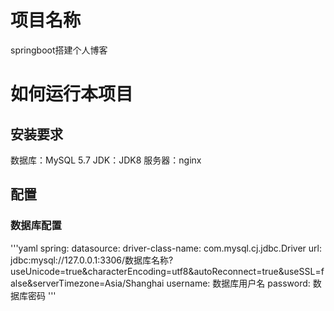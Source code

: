 # 项目名称
springboot搭建个人博客

# 如何运行本项目

## 安装要求
数据库：MySQL 5.7
JDK：JDK8
服务器：nginx

## 配置
### 数据库配置
'''yaml
spring:
  datasource:
    driver-class-name: com.mysql.cj.jdbc.Driver
    url: jdbc:mysql://127.0.0.1:3306/数据库名称?useUnicode=true&characterEncoding=utf8&autoReconnect=true&useSSL=false&serverTimezone=Asia/Shanghai
    username: 数据库用户名
    password: 数据库密码
'''
